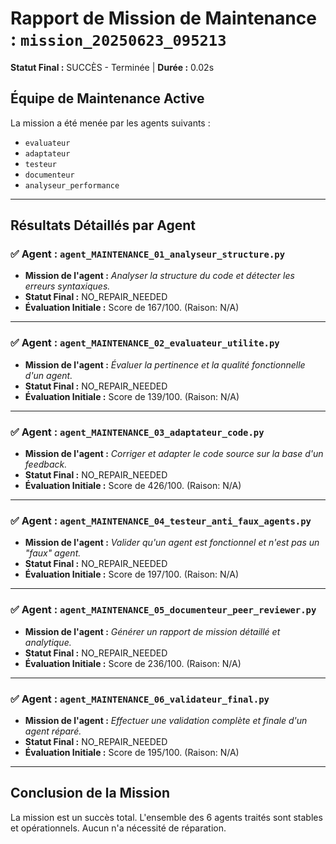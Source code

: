 # Rapport de Mission de Maintenance : `mission_20250623_095213`
**Statut Final :** SUCCÈS - Terminée | **Durée :** 0.02s

## Équipe de Maintenance Active
La mission a été menée par les agents suivants :
- `evaluateur`
- `adaptateur`
- `testeur`
- `documenteur`
- `analyseur_performance`

---
## Résultats Détaillés par Agent

### ✅ Agent : `agent_MAINTENANCE_01_analyseur_structure.py`
- **Mission de l'agent :** *Analyser la structure du code et détecter les erreurs syntaxiques.*
- **Statut Final :** NO_REPAIR_NEEDED
- **Évaluation Initiale :** Score de 167/100. (Raison: N/A)

---

### ✅ Agent : `agent_MAINTENANCE_02_evaluateur_utilite.py`
- **Mission de l'agent :** *Évaluer la pertinence et la qualité fonctionnelle d'un agent.*
- **Statut Final :** NO_REPAIR_NEEDED
- **Évaluation Initiale :** Score de 139/100. (Raison: N/A)

---

### ✅ Agent : `agent_MAINTENANCE_03_adaptateur_code.py`
- **Mission de l'agent :** *Corriger et adapter le code source sur la base d'un feedback.*
- **Statut Final :** NO_REPAIR_NEEDED
- **Évaluation Initiale :** Score de 426/100. (Raison: N/A)

---

### ✅ Agent : `agent_MAINTENANCE_04_testeur_anti_faux_agents.py`
- **Mission de l'agent :** *Valider qu'un agent est fonctionnel et n'est pas un "faux" agent.*
- **Statut Final :** NO_REPAIR_NEEDED
- **Évaluation Initiale :** Score de 197/100. (Raison: N/A)

---

### ✅ Agent : `agent_MAINTENANCE_05_documenteur_peer_reviewer.py`
- **Mission de l'agent :** *Générer un rapport de mission détaillé et analytique.*
- **Statut Final :** NO_REPAIR_NEEDED
- **Évaluation Initiale :** Score de 236/100. (Raison: N/A)

---

### ✅ Agent : `agent_MAINTENANCE_06_validateur_final.py`
- **Mission de l'agent :** *Effectuer une validation complète et finale d'un agent réparé.*
- **Statut Final :** NO_REPAIR_NEEDED
- **Évaluation Initiale :** Score de 195/100. (Raison: N/A)

---

## Conclusion de la Mission
La mission est un succès total. L'ensemble des 6 agents traités sont stables et opérationnels. Aucun n'a nécessité de réparation.